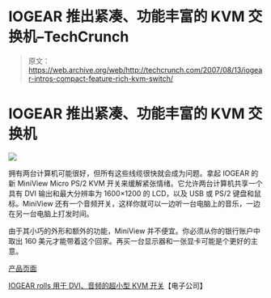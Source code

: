 # IOGEAR 推出紧凑、功能丰富的 KVM 交换机–TechCrunch

> 原文：<https://web.archive.org/web/http://techcrunch.com/2007/08/13/iogear-intros-compact-feature-rich-kvm-switch/>

# IOGEAR 推出紧凑、功能丰富的 KVM 交换机

![](img/3b21fafb88bc75b06a3802b8f97f3ba2.png)

拥有两台计算机可能很好，但所有这些线缆很快就会成为问题。拿起 IOGEAR 的新 MiniView Micro PS/2 KVM 开关来缓解紧张情绪。它允许两台计算机共享一个具有 DVI 输出和最大分辨率为 1600×1200 的 LCD，以及 USB 或 PS/2 键盘和鼠标。MiniView 还有一个音频开关，这样你就可以一边听一台电脑上的音乐，一边在另一台电脑上打发时间。

由于其小巧的外形和额外的功能，MiniView 并不便宜。你必须从你的银行账户中取出 160 美元才能带着这个回家。再买一台显示器和一张显卡可能是个更好的主意。

[产品页面](https://web.archive.org/web/20210116034148/http://www.iogear.com/main.php?loc=product&Item=GCS92)

[IOGEAR rolls 用于 DVI、音频的超小型 KVM 开关](https://web.archive.org/web/20210116034148/http://www.electronista.com/articles/07/08/13/iogear.miniview.micro.ps2/)【电子公司】